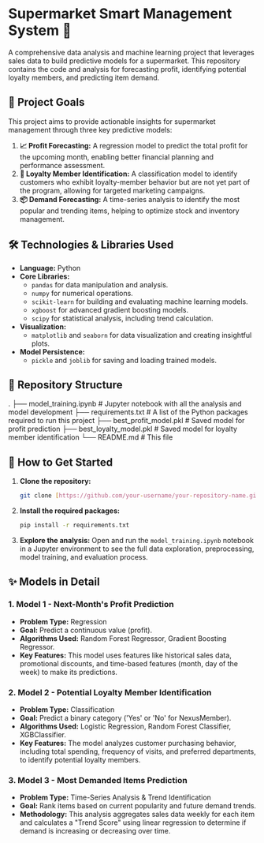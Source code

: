 # Supermarket Smart Management System 🛒

A comprehensive data analysis and machine learning project that leverages sales data to build predictive models for a supermarket. This repository contains the code and analysis for forecasting profit, identifying potential loyalty members, and predicting item demand.

## 🎯 Project Goals

This project aims to provide actionable insights for supermarket management through three key predictive models:

1.  **📈 Profit Forecasting:** A regression model to predict the total profit for the upcoming month, enabling better financial planning and performance assessment.
2.  **👑 Loyalty Member Identification:** A classification model to identify customers who exhibit loyalty-member behavior but are not yet part of the program, allowing for targeted marketing campaigns.
3.  **📦 Demand Forecasting:** A time-series analysis to identify the most popular and trending items, helping to optimize stock and inventory management.

## 🛠️ Technologies & Libraries Used

* **Language:** Python
* **Core Libraries:**
    * `pandas` for data manipulation and analysis.
    * `numpy` for numerical operations.
    * `scikit-learn` for building and evaluating machine learning models.
    * `xgboost` for advanced gradient boosting models.
    * `scipy` for statistical analysis, including trend calculation.
* **Visualization:**
    * `matplotlib` and `seaborn` for data visualization and creating insightful plots.
* **Model Persistence:**
    * `pickle` and `joblib` for saving and loading trained models.

## 📂 Repository Structure

.
├── model_training.ipynb      # Jupyter notebook with all the analysis and model development
├── requirements.txt          # A list of the Python packages required to run this project
├── best_profit_model.pkl     # Saved model for profit prediction
├── best_loyalty_model.pkl    # Saved model for loyalty member identification
└── README.md                 # This file


## 🚀 How to Get Started

1.  **Clone the repository:**
    ```bash
    git clone [https://github.com/your-username/your-repository-name.git](https://github.com/your-username/your-repository-name.git)
    ```
2.  **Install the required packages:**
    ```bash
    pip install -r requirements.txt
    ```
3.  **Explore the analysis:**
    Open and run the `model_training.ipynb` notebook in a Jupyter environment to see the full data exploration, preprocessing, model training, and evaluation process.

## ✨ Models in Detail

### 1. Model 1 - Next-Month's Profit Prediction

* **Problem Type:** Regression
* **Goal:** Predict a continuous value (profit).
* **Algorithms Used:** Random Forest Regressor, Gradient Boosting Regressor.
* **Key Features:** This model uses features like historical sales data, promotional discounts, and time-based features (month, day of the week) to make its predictions.

### 2. Model 2 - Potential Loyalty Member Identification

* **Problem Type:** Classification
* **Goal:** Predict a binary category ('Yes' or 'No' for NexusMember).
* **Algorithms Used:** Logistic Regression, Random Forest Classifier, XGBClassifier.
* **Key Features:** The model analyzes customer purchasing behavior, including total spending, frequency of visits, and preferred departments, to identify potential loyalty members.

### 3. Model 3 - Most Demanded Items Prediction

* **Problem Type:** Time-Series Analysis & Trend Identification
* **Goal:** Rank items based on current popularity and future demand trends.
* **Methodology:** This analysis aggregates sales data weekly for each item and calculates a "Trend Score" using linear regression to determine if demand is increasing or decreasing over time.

